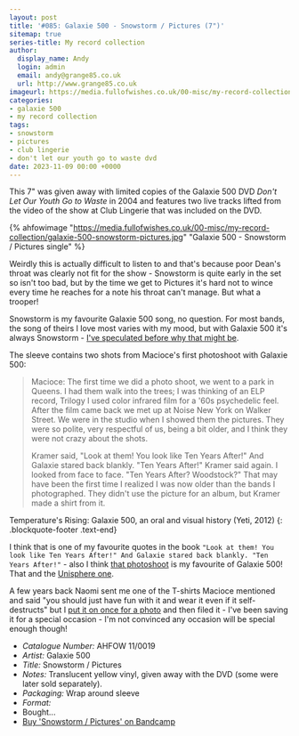```yaml
---
layout: post
title: '#085: Galaxie 500 - Snowstorm / Pictures (7")'
sitemap: true
series-title: My record collection
author:
  display_name: Andy
  login: admin
  email: andy@grange85.co.uk
  url: http://www.grange85.co.uk
imageurl: https://media.fullofwishes.co.uk/00-misc/my-record-collection/galaxie-500-snowstorm-pictures.jpg
categories:
- galaxie 500
- my record collection
tags:
- snowstorm
- pictures
- club lingerie
- don't let our youth go to waste dvd
date: 2023-11-09 00:00 +0000
---
```

This 7" was given away with limited copies of the Galaxie 500 DVD _Don't Let Our Youth Go to Waste_ in 2004 and features two live tracks lifted from the video of the show at Club Lingerie that was included on the DVD.

{% ahfowimage "https://media.fullofwishes.co.uk/00-misc/my-record-collection/galaxie-500-snowstorm-pictures.jpg" "Galaxie 500 - Snowstorm / Pictures single" %}

Weirdly this is actually difficult to listen to and that's because poor Dean's throat was clearly not fit for the show - Snowstorm is quite early in the set so isn't too bad, but by the time we get to Pictures it's hard not to wince every time he reaches for a note his throat can't manage. But what a trooper!

Snowstorm is my favourite Galaxie 500 song, no question. For most bands, the song of theirs I love most varies with my mood, but with Galaxie 500 it's always Snowstorm - [I've speculated before why that might be](/2019/10/05/on-fire-30-side-1-track-3-snowstorm/).

The sleeve contains two shots from Macioce's first photoshoot with Galaxie 500:

<!--more-->

> Macioce: The first time we did a photo shoot, we went to a park in Queens. I had them walk into the trees; I was thinking of an ELP record, Trilogy I used color infrared film for a '60s psychedelic feel. After the film came back we met up at Noise New York on Walker Street. We were in the studio when I showed them the pictures. They were so polite, very respectful of us, being a bit older, and I think they were not crazy about the shots.
> 
> Kramer said, "Look at them! You look like Ten Years After!" And Galaxie stared back blankly. "Ten Years After!" Kramer said again. I looked from face to face. "Ten Years After? Woodstock?" That may have been the first time I realized I was now older than the bands I photographed. They didn't use the picture for an album, but Kramer made a shirt from it.

Temperature's Rising: Galaxie 500, an oral and visual history (Yeti, 2012)
{: .blockquote-footer .text-end}

I think that is one of my favourite quotes in the book `"Look at them! You look like Ten Years After!" And Galaxie stared back blankly. "Ten Years After!"` - also I think [that photoshoot](https://www.instagram.com/p/CZSJzHFFMkQ/) is my favourite of Galaxie 500! That and the [Unisphere one](https://www.instagram.com/p/CeECYKFOrfW/?img_index=1).

A few years back Naomi sent me one of the T-shirts Macioce mentioned and said "you should just have fun with it and wear it even if it self-destructs" but I [put it on once for a photo](https://www.flickr.com/photos/grange85/53137337736/in/album-72157619400404262/) and then filed it - I've been saving it for a special occasion - I'm not convinced any occasion will be special enough though!

 - *Catalogue Number:* AHFOW 11/0019
 - *Artist:* Galaxie 500
 - *Title:* Snowstorm / Pictures
 - *Notes:* Translucent yellow vinyl, given away with the DVD (some were later sold separately).
 - *Packaging:* Wrap around sleeve
 - *Format:* 
 - Bought...
 - [Buy 'Snowstorm / Pictures' on Bandcamp]()
